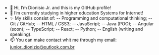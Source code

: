 - 👋 Hi, I’m Dionisio Jr. and this is my GitHub profile!
- 🌱 I’m currently studying in higher education Systems for Internet!
- ✨ My skills consist of:
-- Programming and computational thinking;
-- Git / GitHub;
-- HTML / CSS3;
-- JavaScript;
-- Java (POO);
-- Angular (soon);
-- TypeScript;
-- React;
-- Python;
-- English (writing and speaking).
- 📫 You can make contact whit me through my email: junior_dionizio@outlook.com.br

<!---
DioJun/DioJun is a ✨ special ✨ repository because its `README.md` (this file) appears on your GitHub profile.
You can click the Preview link to take a look at your changes.
--->
